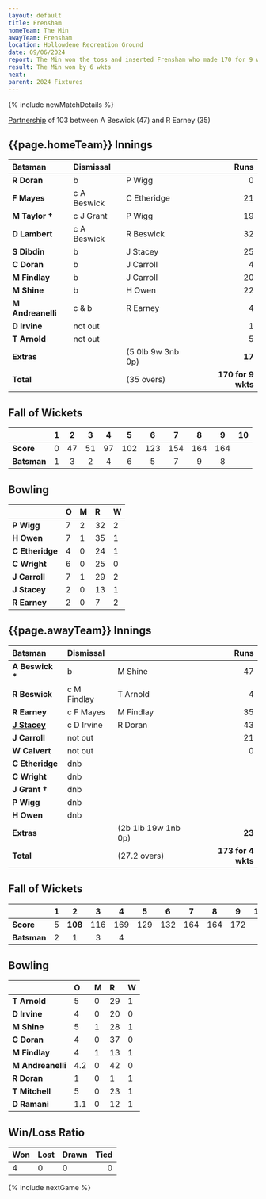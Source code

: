 ```yaml
---
layout: default
title: Frensham
homeTeam: The Min
awayTeam: Frensham
location: Hollowdene Recreation Ground  
date: 09/06/2024
report: The Min won the toss and inserted Frensham who made 170 for 9 wkts in 25 overs. The Min replied with 173 for 4 wkts in 27.2 overs
result: The Min won by 6 wkts
next: 
parent: 2024 Fixtures
---
```


{% include newMatchDetails %}

[Partnership](../records/partnerships) of 103 between A Beswick (47) and R Earney (35)

## {{page.homeTeam}} Innings

| Batsman | Dismissal | | Runs |
|:---|:---|---|---:|
| **R Doran** | b | P Wigg | 0 |
| **F Mayes** |  c A Beswick | C Etheridge | 21 |
| **M Taylor &#8224;** | c J Grant | P Wigg | 19 |
| **D Lambert** | c A Beswick | R Beswick | 32 |
| **S Dibdin** | b  | J Stacey | 25 |
| **C Doran** | b | J Carroll | 4 |
| **M Findlay** | b | J Carroll | 20 |
| **M Shine** | b | H Owen | 22 |
| **M Andreanelli** | c & b | R Earney | 4 |
| **D Irvine** | not out |  | 1 |
| **T Arnold** | not out |  | 5 |
| **Extras** | | (5 0lb 9w 3nb 0p) | **17** |
| **Total** | | (35 overs) | **170 for 9 wkts** |

## Fall of Wickets

| | 1 | 2 | 3 | 4 | 5 | 6 | 7 | 8 | 9 | 10 |
|---|:---:|:---:|:---:|:---:|:---:|:---:|:---:|:---:|:---:|:---:|
| **Score** | 0 | 47 | 51 | 97 | 102 | 123 | 154 | 164 | 164 |  |
| **Batsman** | 1  | 3  | 2 | 4 | 6 | 5 | 7 | 9 | 8 |

## Bowling

| | O | M | R | W |
|---|:---|:---|:---|:---|
| **P Wigg** | 7 | 2 | 32 | 2 |
| **H Owen** | 7 | 1 | 35 | 1 |
| **C Etheridge** | 4 | 0 | 24 | 1 |
| **C Wright** | 6 | 0 | 25 | 0 |
| **J Carroll** | 7 | 1 | 29 | 2 |
| **J Stacey** | 2 | 0 | 13 | 1 |
| **R Earney** | 2 | 0 | 7 | 2 |

## {{page.awayTeam}} Innings

| Batsman | Dismissal | | Runs |
|:---|:---|---|---:|
| **A Beswick &#42;** | b | M Shine | 47 |
| **R Beswick** | c M Findlay | T Arnold | 4 |
| **R Earney** | c F Mayes | M Findlay | 35 |
| **[J Stacey](../profiles/jack-stacey)** | c D Irvine | R Doran | 43 |
| **J Carroll** | not out |  | 21 |
| **W Calvert** | not out |  | 0 |
| **C Etheridge** | dnb |  |  |
| **C Wright** | dnb |  |  |
| **J Grant &#8224;** | dnb |  |  |
| **P Wigg** | dnb |  |  |
| **H Owen** | dnb |  |  |
| **Extras** | | (2b 1lb 19w 1nb 0p) | **23** |
| **Total** | | (27.2 overs) | **173 for 4 wkts** |

## Fall of Wickets

| | 1 | 2 | 3 | 4 | 5 | 6 | 7 | 8 | 9 | 10 |
|---|:---:|:---:|:---:|:---:|:---:|:---:|:---:|:---:|:---:|:---:|
| **Score** | 5 | **108** | 116 | 169 | 129 | 132 | 164 | 164 | 172 |  |
| **Batsman** | 2 | 1 | 3 | 4 |  |  |  |  |  |  | 

## Bowling

| | O | M | R | W |
|---|:---|:---|:---|:---|
| **T Arnold** | 5 | 0 | 29 | 1 |
| **D Irvine** | 4 | 0 | 20 | 0 |
| **M Shine** | 5 | 1 | 28 | 1 |
| **C Doran** | 4 | 0 | 37 | 0 |
| **M Findlay** | 4 | 1 | 13 | 1 |
| **M Andreanelli** | 4.2 | 0 | 42 | 0 |
| **R Doran** | 1 | 0 | 1 | 1 |
| **T Mitchell** | 5 | 0 | 23 | 1 |
| **D Ramani** | 1.1 | 0 | 12 | 1 |

## Win/Loss Ratio

| Won | Lost | Drawn | Tied |
|:---|:---|:---|---:|
| 4 | 0 | 0 | 0 |

{% include nextGame %}